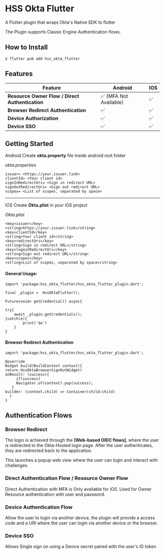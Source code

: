 
# HSS Okta Flutter

  

A Flutter plugin that wraps Okta's Native SDK to flutter

  

The Plugin supports Classic Engine Authentication flows.

 

## How to Install

    $ flutter pub add hss_okta_flutter


## Features
Feature | Android | IOS |
|--|--|--|
|**Resource Owner Flow / Direct Authentication**| ✅ (MFA Not Available)| ✅ |
|**Browser Redirect Authentication**|✅|✅|
|**Device Authorization**|✅|✅|
|**Device SSO**|✅|✅|

  
  
  

## Getting Started
Android
Create **okta.property** file inside android root folder

*okta.properties*

    issuer= <https://your.issuer.link>
    clientId= <Your client id>
    signInRedirectUri= <Sign in redirect URL>
    signOutRedirectUri= <Sign out redirect URL>
    scopes= <List of scopes, separated by space>
---
IOS
Create **Okta.plist** in your iOS project

*Okta.plist*

    <key>issuer</key>
    <string>https://your.issuer.link</string>
    <key>clientId</key>
    <string>Your client id</string>
    <key>redirectUri</key>
    <string>Sign in redirect URL</string>
    <key>logoutRedirectUri</key>
    <string>Sign out redirect URL</string>
    <key>scopes</key>
    <string>List of scopes, separated by space</string>


#### General Usage:

    import 'package:hss_okta_flutter/hss_okta_flutter_plugin.dart';

    final _plugin =  HssOktaFlutter();
    
    Future<void> getCredential() async{
    
    try{
	    await _plugin.getCredentials();
    }catch(e){
		    print('$e')
	    }
    }

#### Browser Redirect Authentication

    import 'package:hss_okta_flutter/hss_okta_flutter_plugin.dart';

    @override
    Widget build(BuildContext context){
    return HssOktaBrowserSignOutWidget(
    onResult: (success){
         if(success)
         Navigator.of(context).pop(success);
       }
    builder: (context,child) => Container(child:child)
      )
    }

## Authentication Flows

### Browser Redirect
The login is achieved through the **[Web-based OIDC flows]**, where the user is redirected to the Okta-Hosted login page. After the user authenticates, they are redirected back to the application.

This launches a popup web view where the user can login and interact with challenges.

### Direct Authentication Flow  / Resource Owner Flow
Direct Authentication with MFA is Only available for iOS.
Used for Owner Resource authentication with user and password.

### Device Authentication Flow
Allow the user to login via another device, the plugin will provide a access code and a URI where the user can login via another device or the browser.

### Device SSO 
Allows Single sign on using a Device secret paired with the user's ID token
